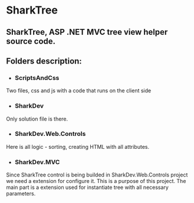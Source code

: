 # SharkTree
## SharkTree, ASP .NET MVC tree view helper source code. ##

## Folders description: ##

- ### ScriptsAndCss ###
Two files, css and js with a code that runs on the client side

- ### SharkDev ###
Only solution file is there.

- ### SharkDev.Web.Controls ###
Here is all logic - sorting, creating HTML with all attributes.

- ### SharkDev.MVC ###
Since SharkTree control is being builded in SharkDev.Web.Controls project we need a extension for configure it. This is a purpose of this project. The main part is a extension used for instantiate tree with all necessary parameters.
